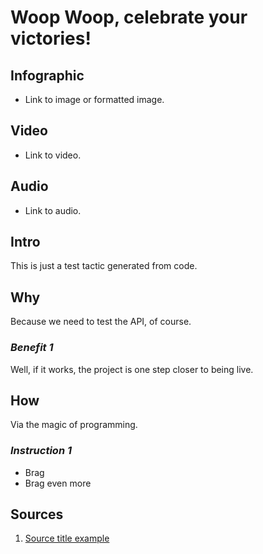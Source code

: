 [//]: <> (U)

# **Woop Woop, celebrate your victories!**

## **Infographic**
[//]: <> (BO-infographic)
* Link to image or formatted image.

[//]: <> (EO-infographic)
## **Video**
[//]: <> (BO-video)
* Link to video.

[//]: <> (EO-video)
## **Audio**
[//]: <> (BO-audio)
* Link to audio.

[//]: <> (EO-audio)
## **Intro**
[//]: <> (BO-intro)
This is just a test tactic generated from code.

[//]: <> (EO-intro)
## **Why**
[//]: <> (BO-why)
Because we need to test the API, of course.

### *Benefit 1*
Well, if it works, the project is one step closer to being live.

[//]: <> (EO-why)
## **How**
[//]: <> (BO-how)
Via the magic of programming.

### *Instruction 1*
* Brag
* Brag even more

[//]: <> (EO-how)
## **Sources**
[//]: <> (BO-sources)
1) [Source title example](https://lemitree.com)

[//]: <> (EO-sources)